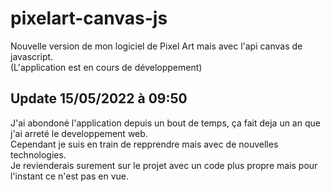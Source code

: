 # pixelart-canvas-js
Nouvelle version de mon logiciel de Pixel Art mais avec l'api canvas de javascript.   
(L'application est en cours de développement)
## Update 15/05/2022 à 09:50
J'ai abondoné l'application depuis un bout de temps, ça fait deja un an que j'ai arreté le developpement web.   
Cependant je suis en train de repprendre mais avec de nouvelles technologies.   
Je revienderais surement sur le projet avec un code plus propre mais pour l'instant ce n'est pas en vue.   
